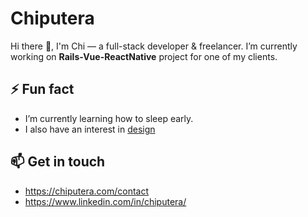 # Chiputera
Hi there 👋, I'm Chi — a full-stack developer & freelancer. I’m currently working on **Rails-Vue-ReactNative** project for one of my clients.

## ⚡ Fun fact
- I’m currently learning how to sleep early.
- I also have an interest in [design](https://dribbble.com/chiputera)

## 📫 Get in touch
- https://chiputera.com/contact
- https://www.linkedin.com/in/chiputera/

<!--
**chi-putera/chi-putera** is a ✨ _special_ ✨ repository because its `README.md` (this file) appears on your GitHub profile.

Here are some ideas to get you started:

- 🔭 I’m currently working on ...
- 🌱 I’m currently learning how to sleep eary.
- 👯 I’m looking to collaborate on ...
- 🤔 I’m looking for help with ...
- 💬 Ask me about ...
- 📫 Reach me via [linkedin](https://www.linkedin.com/in/chiputera/)
- 😄 Pronouns: ...
- ⚡ Fun fact: ...
-->
